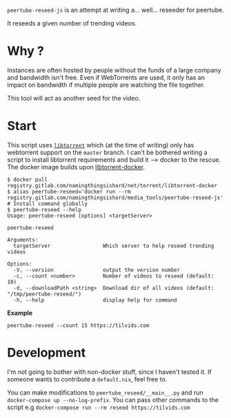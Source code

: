 `peertube-reseed-js` is an attempt at writing a... well... reseeder for peertube.

It reseeds a given number of trending videos.

# Why ?

Instances are often hosted by people without the funds of a large company
 and bandwidth isn't free.
Even if WebTorrents are used, it only has an impact on bandwidth 
 if multiple people are watching the file together.

This tool will act as another seed for the video.

# Start

This script uses [`libtorrent`][libtorrent] which (at the time of writing) only has webtorrent support 
 on the `master` branch.
I can't be bothered writing a script to install libtorrent requirements and build it --> docker to the rescue.
The docker image builds upon [libtorrent-docker].

```shell
$ docker pull registry.gitlab.com/namingthingsishard/net/torrent/libtorrent-docker
$ alias peertube-reseed='docker run --rm registry.gitlab.com/namingthingsishard/media_tools/peertube-reseed-js'
# Install command globally
$ peertube-reseed --help
Usage: peertube-reseed [options] <targetServer>

peertube-reseed

Arguments:
  targetServer                 Which server to help reseed trending videos

Options:
  -V, --version                output the version number
  -c, --count <number>         Number of videos to reseed (default: 10)
  -d, --downloadPath <string>  Download dir of all videos (default: "/tmp/peertube-reseed/")
  -h, --help                   display help for command
```

**Example**

`peertube-reseed --count 15 https://tilvids.com`

# Development

I'm not going to bother with non-docker stuff, since I haven't tested it.
If someone wants to contribute a `default.nix`, feel free to.

You can make modifications to `peertube_reseed/__main__.py` and run 
`docker-compose up --no-log-prefix`.
You can pass other commands to the script e.g
`docker-compose run --rm reseed https://tilvids.com`


[libtorrent]: https://libtorrent.org/
[libtorrent-docker]: https://gitlab.com/NamingThingsIsHard/net/torrent/libtorrent-docker/
